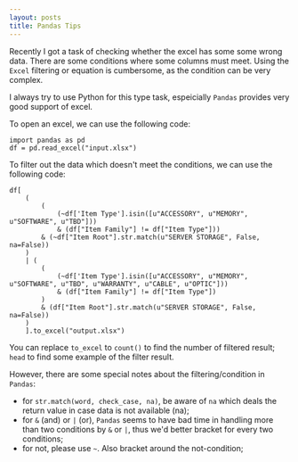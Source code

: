 ```yaml
---
layout: posts
title: Pandas Tips
---
```


Recently I got a task of checking whether the excel has some some wrong data. There are some conditions where some columns must meet. Using the `Excel` filtering or equation is cumbersome, as the condition can be very complex.

I always try to use Python for this type task, espeicially `Pandas` provides very good support of excel.

To open an excel, we can use the following code:
```
import pandas as pd
df = pd.read_excel("input.xlsx")
```

To filter out the data which doesn't meet the conditions, we can use the following code:
```
df[
    (
        (
            (~df['Item Type'].isin([u"ACCESSORY", u"MEMORY", u"SOFTWARE", u"TBD"]))
            & (df["Item Family"] != df["Item Type"]))
        & (~df["Item Root"].str.match(u"SERVER STORAGE", False, na=False))
    )
    | (
        (
            (~df['Item Type'].isin([u"ACCESSORY", u"MEMORY", u"SOFTWARE", u"TBD", u"WARRANTY", u"CABLE", u"OPTIC"]))
            & (df["Item Family"] != df["Item Type"])
        )
        & (df["Item Root"].str.match(u"SERVER STORAGE", False, na=False))
    )
    ].to_excel("output.xlsx")
```

You can replace `to_excel` to `count()` to find the number of filtered result; `head` to find some example of the filter result.

However, there are some special notes about the filtering/condition in `Pandas`:

  - for `str.match(word, check_case, na)`, be aware of `na` which deals the return value in case data is not available (na);
  - for `&` (and) or `|` (or), `Pandas` seems to have bad time in handling more than two conditions by `&` or `|`, thus we'd better bracket for every two conditions;
  - for not, please use `~`. Also bracket around the not-condition;
